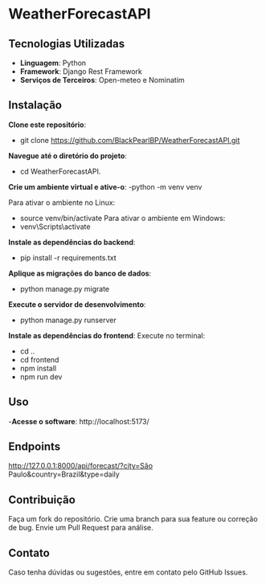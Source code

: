 # WeatherForecastAPI

## Tecnologias Utilizadas
- **Linguagem**: Python
- **Framework**: Django Rest Framework
- **Serviços de Terceiros**: Open-meteo e Nominatim
## Instalação
**Clone este repositório**: 
- git clone https://github.com/BlackPearlBP/WeatherForecastAPI.git

**Navegue até o diretório do projeto**: 
- cd WeatherForecastAPI.

**Crie um ambiente virtual e ative-o**:
-python -m venv venv

Para ativar o ambiente no Linux:
- source venv/bin/activate
Para ativar o ambiente em Windows:  
- venv\Scripts\activate

**Instale as dependências do backend**:
- pip install -r requirements.txt

**Aplique as migrações do banco de dados**:
- python manage.py migrate

**Execute o servidor de desenvolvimento**:
- python manage.py runserver

**Instale as dependências do frontend**:
Execute no terminal:
- cd ..
- cd frontend
- npm install
- npm run dev

	
## Uso
-**Acesse o software**:
http://localhost:5173/
## Endpoints
http://127.0.0.1:8000/api/forecast/?city=São Paulo&country=Brazil&type=daily
## Contribuição
Faça um fork do repositório.
Crie uma branch para sua feature ou correção de bug.
Envie um Pull Request para análise.
## Contato
Caso tenha dúvidas ou sugestões, entre em contato pelo GitHub Issues.
